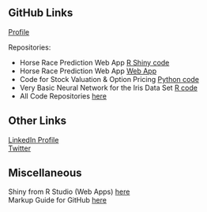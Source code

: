 ## GitHub Links
[Profile](https://github.com/ismccarthy)

Repositories:
  - Horse Race Prediction Web App [R Shiny code](https://github.com/ismccarthy/HorseRace_App)
  - Horse Race Prediction Web App [Web App](https://ianmccarthy.shinyapps.io/HorseRace/)
  - Code for Stock Valuation & Option Pricing [Python code](https://github.com/ismccarthy/StockValuation)
  - Very Basic Neural Network for the Iris Data Set [R code](https://github.com/ismccarthy/IrisNeuralNetwork)
  - All Code Repositories [here](https://github.com/ismccarthy)
  
## Other Links
[LinkedIn Profile](https://www.linkedin.com/in/ismccarthy/)
<br>
[Twitter](https://twitter.com/iansmccarthy)

## Miscellaneous
Shiny from R Studio (Web Apps) [here](https://shiny.rstudio.com/)
<br>
Markup Guide for GitHub [here](https://guides.github.com/features/mastering-markdown/)
